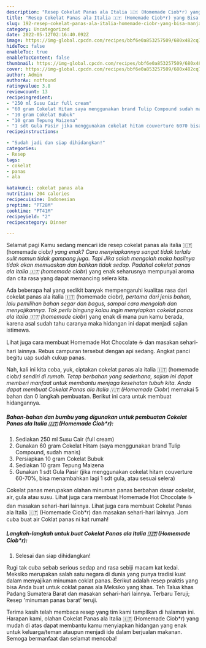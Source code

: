 ```yaml
---
description: "Resep Cokelat Panas ala Italia 🇮🇹 (Homemade Ciob*r) yang Bisa Manjain Lidah , Lezat Sekali"
title: "Resep Cokelat Panas ala Italia 🇮🇹 (Homemade Ciob*r) yang Bisa Manjain Lidah , Lezat Sekali"
slug: 192-resep-cokelat-panas-ala-italia-homemade-ciobr-yang-bisa-manjain-lidah-lezat-sekali
category: Uncategorized
date: 2022-05-12T02:16:40.092Z
image: https://img-global.cpcdn.com/recipes/bbf6e0a853257509/680x482cq70/cokelat-panas-ala-italia-homemade-ciobr-foto-resep-utama.jpg
hideToc: false
enableToc: true
enableTocContent: false
thumbnail: https://img-global.cpcdn.com/recipes/bbf6e0a853257509/680x482cq70/cokelat-panas-ala-italia-homemade-ciobr-foto-resep-utama.jpg
cover: https://img-global.cpcdn.com/recipes/bbf6e0a853257509/680x482cq70/cokelat-panas-ala-italia-homemade-ciobr-foto-resep-utama.jpg
author: Admin
authorAv: notfound
ratingvalue: 3.8
reviewcount: 13
recipeingredient:
- "250 ml Susu Cair full cream"
- "60 gram Cokelat Hitam saya menggunakan brand Tulip Compound sudah manis"
- "10 gram Cokelat Bubuk"
- "10 gram Tepung Maizena"
- "1 sdt Gula Pasir jika menggunakan cokelat hitam couverture 6070 bisa menambahkan lagi 1 sdt gula atau sesuai selera"
recipeinstructions:

- "Sudah jadi dan siap dihidangkan!"
categories:
- Resep
tags:
- cokelat
- panas
- ala

katakunci: cokelat panas ala 
nutrition: 204 calories
recipecuisine: Indonesian
preptime: "PT28M"
cooktime: "PT41M"
recipeyield: "2"
recipecategory: Dinner

---
```



Selamat pagi Kamu sedang mencari ide resep cokelat panas ala italia 🇮🇹 (homemade ciob*r) yang enak? Cara menyiapkannya sangat tidak terlalu sulit namun tidak gampang juga. Tapi Jika salah mengolah maka hasilnya tidak akan memuaskan dan bahkan tidak sedap. Padahal cokelat panas ala italia 🇮🇹 (homemade ciob*r) yang enak seharusnya mempunyai aroma dan cita rasa yang dapat memancing selera kita.


Ada beberapa hal yang sedikit banyak mempengaruhi kualitas rasa dari cokelat panas ala italia 🇮🇹 (homemade ciob*r), pertama dari jenis bahan, lalu pemilihan bahan segar dan bagus, sampai cara mengolah dan menyajikannya. Tak perlu bingung kalau ingin menyiapkan cokelat panas ala italia 🇮🇹 (homemade ciob*r) yang enak di mana pun kamu berada, karena asal sudah tahu caranya maka hidangan ini dapat menjadi sajian istimewa.

Lihat juga cara membuat Homemade Hot Chocolate ☕ dan masakan sehari-hari lainnya. Rebus campuran tersebut dengan api sedang. Angkat panci begitu uap sudah cukup panas.


Nah, kali ini kita coba, yuk, ciptakan cokelat panas ala italia 🇮🇹 (homemade ciob*r) sendiri di rumah. Tetap berbahan yang sederhana, sajian ini dapat memberi manfaat untuk membantu menjaga kesehatan tubuh kita. Anda dapat membuat Cokelat Panas ala Italia 🇮🇹 (Homemade Ciob*r) memakai 5 bahan dan 0 langkah pembuatan. Berikut ini cara untuk membuat hidangannya.

<!--inarticleads1-->

##### Bahan-bahan dan bumbu yang digunakan untuk pembuatan Cokelat Panas ala Italia 🇮🇹 (Homemade Ciob*r):

1. Sediakan 250 ml Susu Cair (full cream)
1. Gunakan 60 gram Cokelat Hitam (saya menggunakan brand Tulip Compound, sudah manis)
1. Persiapkan 10 gram Cokelat Bubuk
1. Sediakan 10 gram Tepung Maizena
1. Gunakan 1 sdt Gula Pasir (jika menggunakan cokelat hitam couverture 60-70%, bisa menambahkan lagi 1 sdt gula, atau sesuai selera)


Cokelat panas merupakan olahan minuman panas berbahan dasar cokelat, air, gula atau susu. Lihat juga cara membuat Homemade Hot Chocolate ☕ dan masakan sehari-hari lainnya. Lihat juga cara membuat Cokelat Panas ala Italia 🇮🇹 (Homemade Ciob*r) dan masakan sehari-hari lainnya. Jom cuba buat air Coklat panas ni kat rumah! 

<!--inarticleads2-->

##### Langkah-langkah untuk buat Cokelat Panas ala Italia 🇮🇹 (Homemade Ciob*r):


1. Selesai dan siap dihidangkan!

Rugi tak cuba sebab serious sedap and rasa sebiji macam kat kedai. Meksiko merupakan salah satu negara di dunia yang punya tradisi kuat dalam menyajikan minuman coklat panas. Berikut adalah resep praktis yang bisa Anda buat untuk coklat panas ala Meksiko yang khas. Teh Talua khas Padang Sumatera Barat dan masakan sehari-hari lainnya. Terbaru Teruji; Resep &#39;minuman panas barat&#39; teruji. 

Terima kasih telah membaca resep yang tim kami tampilkan di halaman ini. Harapan kami, olahan Cokelat Panas ala Italia 🇮🇹 (Homemade Ciob*r) yang mudah di atas dapat membantu kamu menyiapkan hidangan yang enak untuk keluarga/teman ataupun menjadi ide dalam berjualan makanan. Semoga bermanfaat dan selamat mencoba!
